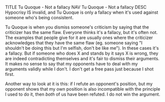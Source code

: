 TITLE Tu Quoque - Not a fallacy
NAV Tu Quoque - Not a fallacy
DESC Hypocrisy IS invalid, and Tu Quoque is only a fallacy when it's used against someone who's being consistent.

Tu Quoque is when you dismiss someone's criticism by saying that the criticizer has the same flaw. Everyone thinks it's a fallacy, but it's often not. The examples that people give for it are usually ones where the criticizer acknowledges that they have the same flaw (eg. someone saying "I shouldn't be doing this but I'm selfish, don't be like me"). In these cases it's a fallacy. But if someone who does X and stands by it says X is wrong, they are indeed contradicting themselves and it's fair to dismiss their arguments. It makes no sense to say that my opponents have to deal with my arguments validly while I don't. I don't get a free pass just because I shot first.

Another way to look at it is this: if I refute an opponent's position, but my opponent shows that my own position is also incompatible with the principle I used to do it, then *both* of us have been refuted. I do not win the argument.
